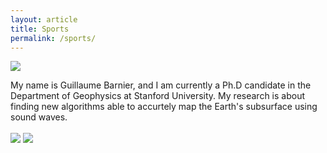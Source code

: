 ```yaml
---
layout: article
title: Sports
permalink: /sports/
---
```


<html>
  <head>
    <title>Trail running</title>
  </head>
  <body>
   <img src="{{ site.url }}/images/pano_zion.JPG"/>
   <p>
   My name is Guillaume Barnier, and I am currently a Ph.D candidate in the Department of Geophysics at Stanford University. My research is about finding new algorithms able to accurtely map the Earth's subsurface using sound waves.
   <br />
   <br />
   <img src="{{ site.url }}/images/observation_point.JPG"/>
   <img src="{{ site.url }}/images/trail_running_marin.JPG"/>
   </p>
  </body>
</html>
